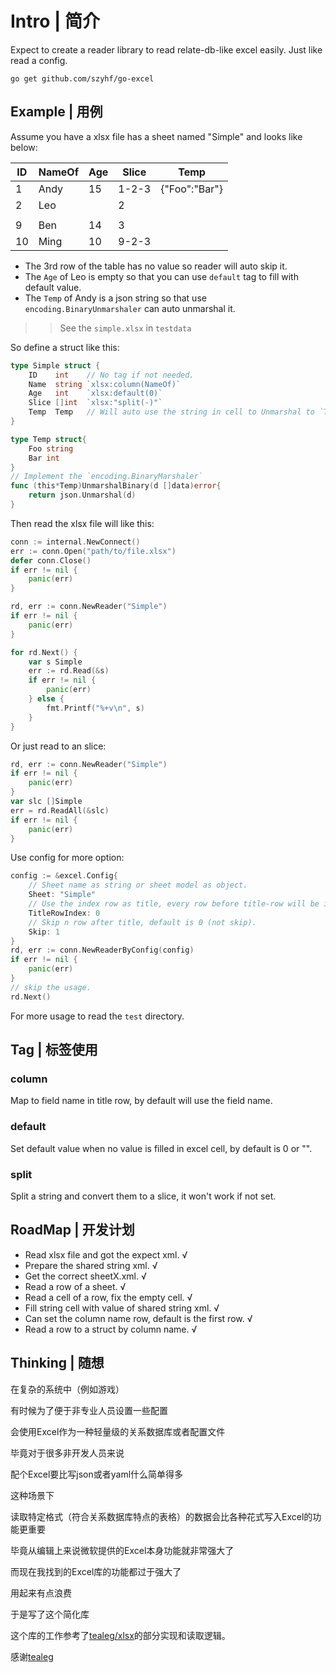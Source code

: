 # Intro | 简介

Expect to create a reader library to read relate-db-like excel easily.
Just like read a config.

```shell
go get github.com/szyhf/go-excel
```

## Example | 用例

Assume you have a xlsx file has a sheet named "Simple" and looks like below:

|ID|NameOf|Age|Slice|Temp|
|-|-|-|-|-|
|1|Andy|15|1-2-3|{"Foo":"Bar"}|
|2|Leo||2||
||||||
|9|Ben|14|3||
|10|Ming|10|9-2-3||

+ The 3rd row of the table has no value so reader will auto skip it.
+ The `Age` of Leo is empty so that you can use `default` tag to fill with default value.
+ The `Temp` of Andy is a json string so that use `encoding.BinaryUnmarshaler` can auto unmarshal it.

>> See the `simple.xlsx` in `testdata`

So define a struct like this:

```go
type Simple struct {
	ID    int    // No tag if not needed.
	Name  string `xlsx:column(NameOf)`
	Age   int    `xlsx:default(0)`
	Slice []int  `xlsx:"split(-)"`
	Temp  Temp   // Will auto use the string in cell to Unmarshal to `Temp`
}

type Temp struct{
	Foo string
	Bar int
}
// Implement the `encoding.BinaryMarshaler`
func (this*Temp)UnmarshalBinary(d []data)error{
	return json.Unmarshal(d)
}

```

Then read the xlsx file will like this:

```go
conn := internal.NewConnect()
err := conn.Open("path/to/file.xlsx")
defer conn.Close()
if err != nil {
	panic(err)
}

rd, err := conn.NewReader("Simple")
if err != nil {
	panic(err)
}

for rd.Next() {
	var s Simple
	err := rd.Read(&s)
	if err != nil {
		panic(err)
	} else {
		fmt.Printf("%+v\n", s)
	}
}
```

Or just read to an slice:

```go
rd, err := conn.NewReader("Simple")
if err != nil {
	panic(err)
}
var slc []Simple
err = rd.ReadAll(&slc)
if err != nil {
	panic(err)
}
```

Use config for more option:

```go
config := &excel.Config{
	// Sheet name as string or sheet model as object.
	Sheet: "Simple"
	// Use the index row as title, every row before title-row will be ignore, default is 0.
	TitleRowIndex: 0
	// Skip n row after title, default is 0 (not skip).
	Skip: 1
}
rd, err := conn.NewReaderByConfig(config)
if err != nil {
	panic(err)
}
// skip the usage.
rd.Next()
```

For more usage to read the `test` directory.

## Tag | 标签使用

### column

Map to field name in title row, by default will use the field name.

### default

Set default value when no value is filled in excel cell, by default is 0 or "".

### split

Split a string and convert them to a slice, it won't work if not set.


## RoadMap | 开发计划

+ Read xlsx file and got the expect xml. √
+ Prepare the shared string xml. √
+ Get the correct sheetX.xml. √
+ Read a row of a sheet. √
+ Read a cell of a row, fix the empty cell. √
+ Fill string cell with value of shared string xml. √
+ Can set the column name row, default is the first row. √
+ Read a row to a struct by column name. √

## Thinking | 随想

在复杂的系统中（例如游戏）

有时候为了便于非专业人员设置一些配置

会使用Excel作为一种轻量级的关系数据库或者配置文件

毕竟对于很多非开发人员来说

配个Excel要比写json或者yaml什么简单得多

这种场景下

读取特定格式（符合关系数据库特点的表格）的数据会比各种花式写入Excel的功能更重要

毕竟从编辑上来说微软提供的Excel本身功能就非常强大了

而现在我找到的Excel库的功能都过于强大了

用起来有点浪费

于是写了这个简化库

这个库的工作参考了[tealeg/xlsx](github.com/tealeg/xlsx)的部分实现和读取逻辑。

感谢[tealeg](github.com/tealeg)